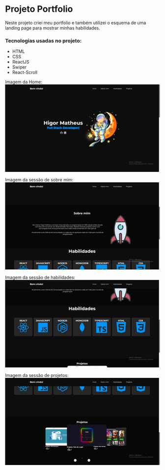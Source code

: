 # Projeto Portfolio
Neste projeto criei meu portfolio e também utilizei o esquema de uma landing page para mostrar minhas habilidades.

### Tecnologias usadas no projeto:
* HTML
* CSS
* ReactJS
* Swiper
* React-Scroll

Imagem da Home:
![Imagem da home do projeto](./tela%20inicial.png)

Imagem da sessão de sobre mim:
![Imagem da home do projeto](./sobremim.png)

Imagem da sessão de habilidades:
![Imagem da home do projeto](./habilidades.png)

Imagem da sessão de projetos:
![Imagem da home do projeto](./projetos.png)


  
